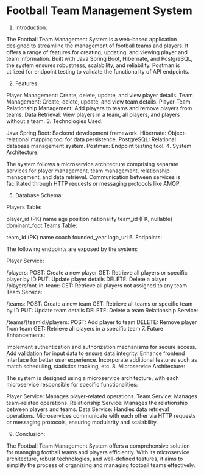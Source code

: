 # Football Team Management System

1. Introduction:

The Football Team Management System is a web-based application designed to streamline the management of football teams and players. It offers a range of features for creating, updating, and viewing player and team information. Built with Java Spring Boot, Hibernate, and PostgreSQL, the system ensures robustness, scalability, and reliability. Postman is utilized for endpoint testing to validate the functionality of API endpoints.

2. Features:

Player Management:
Create, delete, update, and view player details.
Team Management:
Create, delete, update, and view team details.
Player-Team Relationship Management:
Add players to teams and remove players from teams.
Data Retrieval:
View players in a team, all players, and players without a team.
3. Technologies Used:

Java Spring Boot: Backend development framework.
Hibernate: Object-relational mapping tool for data persistence.
PostgreSQL: Relational database management system.
Postman: Endpoint testing tool.
4. System Architecture:

The system follows a microservice architecture comprising separate services for player management, team management, relationship management, and data retrieval. Communication between services is facilitated through HTTP requests or messaging protocols like AMQP.

5. Database Schema:

Players Table:

player_id (PK)
name
age
position
nationality
team_id (FK, nullable)
dominant_foot
Teams Table:

team_id (PK)
name
coach
founded_year
logo_url
6. Endpoints:

The following endpoints are exposed by the system:

Player Service:

/players:
POST: Create a new player
GET: Retrieve all players or specific player by ID
PUT: Update player details
DELETE: Delete a player
/players/not-in-team:
GET: Retrieve all players not assigned to any team
Team Service:

/teams:
POST: Create a new team
GET: Retrieve all teams or specific team by ID
PUT: Update team details
DELETE: Delete a team
Relationship Service:

/teams/{teamId}/players:
POST: Add player to team
DELETE: Remove player from team
GET: Retrieve all players in a specific team
7. Future Enhancements:

Implement authentication and authorization mechanisms for secure access.
Add validation for input data to ensure data integrity.
Enhance frontend interface for better user experience.
Incorporate additional features such as match scheduling, statistics tracking, etc.
8. Microservice Architecture:

The system is designed using a microservice architecture, with each microservice responsible for specific functionalities:

Player Service: Manages player-related operations.
Team Service: Manages team-related operations.
Relationship Service: Manages the relationship between players and teams.
Data Service: Handles data retrieval operations.
Microservices communicate with each other via HTTP requests or messaging protocols, ensuring modularity and scalability.

9. Conclusion:

The Football Team Management System offers a comprehensive solution for managing football teams and players efficiently. With its microservice architecture, robust technologies, and well-defined features, it aims to simplify the process of organizing and managing football teams effectively.
